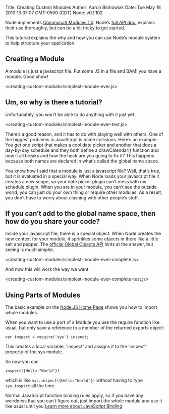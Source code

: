 Title: Creating Custom Modules
Author: Aaron Blohowiak
Date: Tue May 18 2010 13:37:07 GMT-0500 (CDT)
Node: v0.1.102

Node implements [CommonJS Modules 1.0](http://commonjs.org/specs/modules/1.0/). Node’s [full API doc.](http://nodejs.org/api.html#modules-285) explains their use thoroughly, but can be a bit tricky to get started.

This tutorial explains the why and how you can use Node’s module system to help structure your application.

## Creating a Module

A module is just a javascript file.  Put some JS in a file and BAM! you have a module.  Good show!

<creating-custom-modules/simplest-module-ever.js>

## Um, so why is there a tutorial?

Unfortunately, you won’t be able to do anything with it just yet.

<creating-custom-modules/simplest-module-ever-test.js>

There’s a good reason, and it has to do with playing well with others.  One of the biggest problems in JavaScript is name collisions.  Here’s an example: You get one script that makes a cool date picker and another that does a day-by-day schedule and they both define a drawCalendar() function and now it all breaks and how the heck are you going to fix it?  This happens because both names are declared in what’s called the global name space.

You know how I said that a module is just a javascript file? Well, that’s true, but it is evaluated in a special way.  When Node loads your javascript file it creates a new scope, so your date picker plugin can’t mess with my schedule plugin.  When you are in your module, you can’t see the outside world; you can just do your own thing or require other modules.  As a result, you don’t have to worry about clashing with other people’s stuff.

## If you can’t add to the global name space, then how do you share your code?

Inside your javascript file, there is a special object. When Node creates the new context for your module, it sprinkles some objects in there like a little salt and pepper.  The [official Global Objects API](http://nodejs.org/api.html#global-objects-40) hints at the answer, but seeing is much simpler.

<creating-custom-modules/simplest-module-ever-complete.js>

And now this will work the way we want.

<creating-custom-modules/simplest-module-ever-complete-test.js>


## Using Parts of Modules

The basic example on the [Node.JS Home Page](http://nodejs.org) shows you how to import whole modules.

When you want to use a port of a Module you use the require function like usual, but only save a reference to a member of the returned exports object:

    var inspect = require('sys').inspect;
    
This creates a local variable, 'inspect' and assigns it to the 'inspect' property of the sys module.

So now you can 

    inspect({Hello:"World"})
    
which is like `sys.inspect({Hello:"World"})` without having to type `sys.inspect` all the time.

Normal JavaScript function binding rules apply, so if you have any weirdness that you can’t figure out, just import the whole module and use it like usual until you [Learn more about JavaScript Binding](http://www.robertsosinski.com/2009/04/28/binding-scope-in-javascript/)

